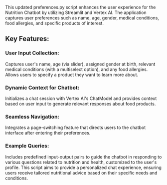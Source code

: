 This updated preferences.py script enhances the user experience for the Nutrition Chatbot by utilizing Streamlit and Vertex AI. The application captures user preferences such as name, age, gender, medical conditions, food allergies, and specific products of interest.

## Key Features:

### User Input Collection:
Captures user's name, age (via slider), assigned gender at birth, relevant medical conditions (with a multiselect option), and any food allergies.
Allows users to specify a product they want to learn more about.

### Dynamic Context for Chatbot:
Initializes a chat session with Vertex AI's ChatModel and provides context based on user input to generate relevant responses about food products.

### Seamless Navigation:
Integrates a page-switching feature that directs users to the chatbot interface after entering their preferences.

### Example Queries:
Includes predefined input-output pairs to guide the chatbot in responding to various questions related to nutrition and health, customized to the user's profile.
This script aims to provide a personalized chat experience, ensuring users receive tailored nutritional advice based on their specific needs and conditions.
